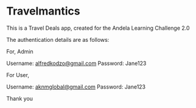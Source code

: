 # Travelmantics

This is a Travel Deals app, created for the Andela Learning Challenge 2.0

The authentication details are as follows:

For, Admin

Username: alfredkodzo@gmail.com
Password: Jane123

For User,

Username: aknmglobal@gmail.com
Password: Jane123

Thank you
